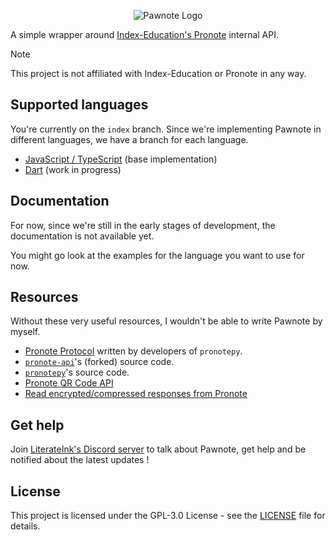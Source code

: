 <p align="center">
    <picture>
        <source media="(prefers-color-scheme: dark)" srcset="https://github.com/LiterateInk/Pawnote/blob/684ef3fc38493bbf5b03f7e89becfc4245bcb028/assets/pawnote_dark.png">
        <img alt="Pawnote Logo" src="https://github.com/LiterateInk/Pawnote/blob/684ef3fc38493bbf5b03f7e89becfc4245bcb028/assets/pawnote_light.png">
    </picture>
</p>

A simple wrapper around [Index-Education's Pronote](https://www.index-education.com/fr/logiciel-gestion-vie-scolaire.php) internal API.

> [!NOTE]
> This project is not affiliated with Index-Education or Pronote in any way.

## Supported languages

You're currently on the `index` branch.
Since we're implementing Pawnote in different languages, we have a branch for each language.

- [JavaScript / TypeScript](https://github.com/LiterateInk/Pawnote/tree/js) (base implementation)
- [Dart](https://github.com/LiterateInk/Pawnote/tree/dart) (work in progress)

## Documentation

For now, since we're still in the early stages of development, the documentation is not available yet.

You might go look at the examples for the language you want to use for now.

## Resources

Without these very useful resources, I wouldn't be able to write Pawnote by myself.

- [Pronote Protocol](https://github.com/bain3/pronotepy/blob/master/PRONOTE%20protocol.md) written by developers of `pronotepy`.
- [`pronote-api`](https://github.com/Merlode11/pronote-api)'s (forked) source code.
- [`pronotepy`](https://github.com/bain3/pronotepy)'s source code.
- [Pronote QR Code API](https://github.com/Androz2091/pronote-qrcode-api)
- [Read encrypted/compressed responses from Pronote](https://gist.github.com/Vexcited/3b599b4eaf0797b532f087540728ec09)

## Get help

Join [LiterateInk's Discord server](https://discord.gg/f5KNCnMWzB) to talk about Pawnote, get help and be notified about the latest updates !

## License

This project is licensed under the GPL-3.0 License - see the [LICENSE](LICENSE) file for details.
